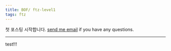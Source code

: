 ```yaml
---
title: BOF/ ftz-level1
tags: ftz
---
```


첫 포스팅 시작합니다.
 [send me email](mailto:kitian616@outlook.com) if you have any questions.

<!--more-->

---

test!!!
